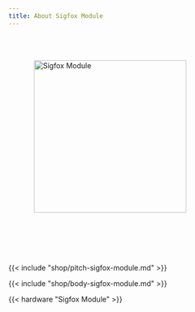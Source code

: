 ```yaml
---
title: About Sigfox Module
---
```


<style>
.module-pitch img {
    margin: 50px;
}
.module-pitch p {
    margin-top: 50px;
}
</style>

<div class="clearfix module-pitch">
<img class="pull-left" src="sigfox-module.png" alt="Sigfox Module" width="300">
<p>{{< include "shop/pitch-sigfox-module.md" >}}</p>
</div>

{{< include "shop/body-sigfox-module.md" >}}

{{< hardware "Sigfox Module" >}}
